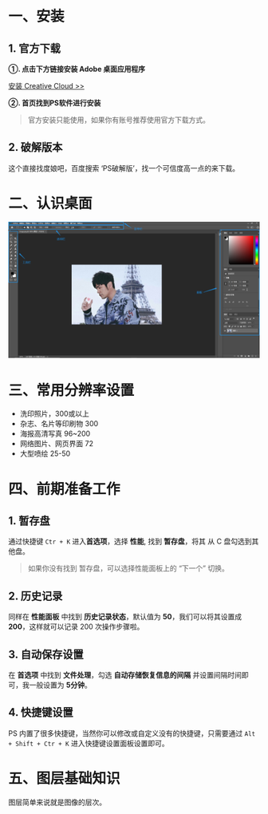 #  一、安装

## 1. 官方下载

**①. 点击下方链接安装 Adobe 桌面应用程序**

[安装 Creative Cloud >> ](https://creativecloud.adobe.com/apps/download/creative-cloud?locale=zh-cn)

**②. 首页找到PS软件进行安装**

> 官方安装只能使用，如果你有账号推荐使用官方下载方式。

## 2. 破解版本

这个直接找度娘吧，百度搜索 ‘PS破解版’，找一个可信度高一点的来下载。

# 二、认识桌面

![](./IMGS/panel.png)

# 三、常用分辨率设置

- 洗印照片，300或以上
- 杂志、名片等印刷物 300
- 海报高清写真 96~200
- 网络图片、网页界面 72
- 大型喷绘 25-50

# 四、前期准备工作

## 1. 暂存盘

通过快捷键 `Ctr + K` 进入**首选项**，选择 **性能**,  找到 **暂存盘**，将其 从 C 盘勾选到其他盘。

> 如果你没有找到 暂存盘，可以选择性能面板上的 “下一个” 切换。

## 2. 历史记录

同样在 **性能面板** 中找到 **历史记录状态**，默认值为 **50**，我们可以将其设置成 **200**，这样就可以记录 200 次操作步骤啦。

## 3. 自动保存设置

在 **首选项** 中找到 **文件处理**，勾选 **自动存储恢复信息的间隔** 并设置间隔时间即可，我一般设置为 **5分钟**。

## 4. 快捷键设置

 PS 内置了很多快捷键，当然你可以修改或自定义没有的快捷键，只需要通过 `Alt + Shift + Ctr + K` 进入快捷键设置面板设置即可。

# 五、图层基础知识

图层简单来说就是图像的层次。